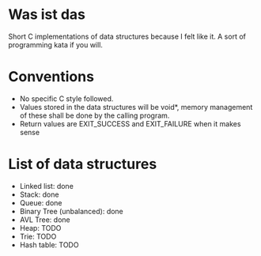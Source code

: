 Was ist das
===========

Short C implementations of data structures because I felt like it. A sort of programming kata if you will.

Conventions
===========

* No specific C style followed.
* Values stored in the data structures will be void\*, memory management of these shall be done by the calling program.
* Return values are EXIT\_SUCCESS and EXIT\_FAILURE when it makes sense

List of data structures
=======================

* Linked list: done
* Stack: done
* Queue: done
* Binary Tree (unbalanced): done
* AVL Tree: done
* Heap: TODO
* Trie: TODO
* Hash table: TODO
